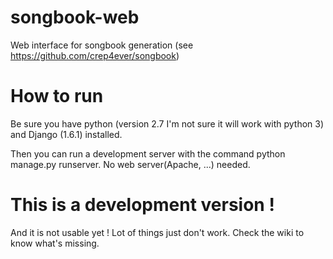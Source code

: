 songbook-web
============

Web interface for songbook generation (see https://github.com/crep4ever/songbook)

# How to run

Be sure you have python (version 2.7 I'm not sure it will work with python 3) and Django (1.6.1) installed.

Then you can run a development server with the command python manage.py runserver. No web server(Apache, ...) needed.

# This is a development version !

And it is not usable yet ! Lot of things just don't work. Check the wiki to know what's missing.

